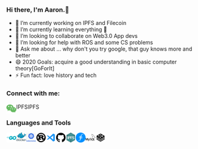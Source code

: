 ### Hi there, I'm Aaron.👋

- 🔭 I’m currently working on IPFS and Filecoin
- 🌱 I’m currently learning everything 🤣
- 👯 I’m looking to collaborate on Web3.0 App devs
- 🤔 I’m looking for help with ROS and some CS problems
- 💬 Ask me about ... why don't you try google, that guy knows more and better
- 😄 2020 Goals: acquire a good understanding in basic computer theory[GoForIt]
- ⚡ Fun fact: love history and tech

### Connect with me:

[<img align="left" alt="wechat" width="26px" src="https://github.com/armatrix/armatrix/blob/master/README.assets/wechat.svg" />][mygithub] IPFSIPFS

### Languages and Tools
[<img align="left" alt="golang" width="26px" src="https://github.com/armatrix/armatrix/blob/master/README.assets/go.svg" />][go]
[<img align="left" alt="docker" width="26px" src="https://github.com/armatrix/armatrix/blob/master/README.assets/docker.svg" />][docker]
[<img align="left" alt="kubernets" width="26px" src="https://github.com/armatrix/armatrix/blob/master/README.assets/k8s.png" />][k8s]
[<img align="left" alt="rust" width="26px" src="https://github.com/armatrix/armatrix/blob/master/README.assets/rust.svg" />][rust]
[<img align="left" alt="vscode" width="26px" src="https://github.com/armatrix/armatrix/blob/master/README.assets/vscode.svg" />][vscode]
[<img align="left" alt="github" width="26px" src="https://github.com/armatrix/armatrix/blob/master/README.assets/github.svg" />][github]
[<img align="left" alt="ipfs" width="26px" src="https://github.com/armatrix/armatrix/blob/master/README.assets/ipfs.png" />][ipfs]
[<img align="left" alt="filecoin" width="26px" src="https://github.com/armatrix/armatrix/blob/master/README.assets/filecoin.png" />][filecoin]
[<img align="left" alt="mysql" width="26px" src="https://github.com/armatrix/armatrix/blob/master/README.assets/mysql.svg" />][mysql]
[<img align="left" alt="redis" width="26px" src="https://github.com/armatrix/armatrix/blob/master/README.assets/redis.svg" />][redis]

[mygithub]:https://github.com/armatrix
[go]:https://github.com/golang/go
[docker]:https://github.com/moby/moby
[k8s]:https://github.com/kubernetes/kubernetes
[rust]:https://github.com/rust-lang/rust
[vscode]:https://github.com/microsoft/vscode
[github]:https://github.com/
[ipfs]:https://ipfs.io/
[filecoin]:https://filecoin.io/
[mysql]:https://www.mysql.com/
[redis]:https://redis.io/



